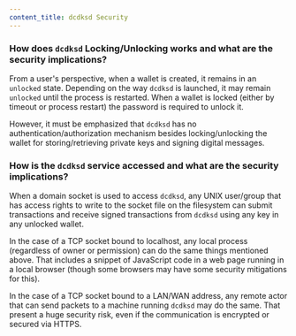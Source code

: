 ```yaml
---
content_title: dcdksd Security
---
```


### How does `dcdksd` Locking/Unlocking works and what are the security implications?

From a user's perspective, when a wallet is created, it remains in an `unlocked` state. Depending on the way `dcdksd` is launched, it may remain `unlocked` until the process is restarted. When a wallet is locked (either by timeout or process restart) the password is required to unlock it.

However, it must be emphasized that `dcdksd` has no authentication/authorization mechanism besides locking/unlocking the wallet for storing/retrieving private keys and signing digital messages.

### How is the `dcdksd` service accessed and what are the security implications?

When a domain socket is used to access `dcdksd`, any UNIX user/group that has access rights to write to the socket file on the filesystem can submit transactions and receive signed transactions from `dcdksd` using any key in any unlocked wallet.

In the case of a TCP socket bound to localhost, any local process (regardless of owner or permission) can do the same things mentioned above. That includes a snippet of JavaScript code in a web page running in a local browser (though some browsers may have some security mitigations for this).

In the case of a TCP socket bound to a LAN/WAN address, any remote actor that can send packets to a machine running `dcdksd` may do the same. That present a huge security risk, even if the communication is encrypted or secured via HTTPS.

